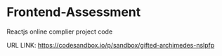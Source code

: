 # Frontend-Assessment
Reactjs online complier project code   


URL LINK: https://codesandbox.io/p/sandbox/gifted-archimedes-nslpfp

